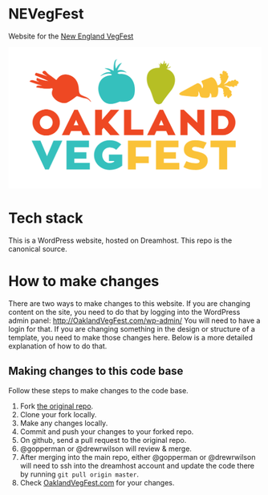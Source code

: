 NEVegFest
=========

Website for the [New England VegFest](http://OaklandVegFest.com)

![](oaklandvegfest-logo.png)


# Tech stack
This is a WordPress website, hosted on Dreamhost. This repo is the canonical source.

# How to make changes

There are two ways to make changes to this website. If you are changing content on the site, you need to do that by logging into the WordPress admin panel: http://OaklandVegFest.com/wp-admin/ You will need to have a login for that. If you are changing something in the design or structure of a template, you need to  make those changes here. Below is a more detailed explanation of how to do that.

## Making changes to this code base

Follow these steps to make changes to the code base.

1. Fork [the original repo](https://github.com/VegFest/NewEnglandVegFest.com).
1. Clone your fork locally.
1. Make any changes locally.
1. Commit and push your changes to your forked repo.
1. On github, send a pull request to the original repo.
1. @gopperman or @drewrwilson will review & merge.
1. After merging into the main repo, either @gopperman or @drewrwilson will need to ssh into the dreamhost account and update the code there by running `git pull origin master`.
1. Check [OaklandVegFest.com](http://OaklandVegFest.com) for your changes.
